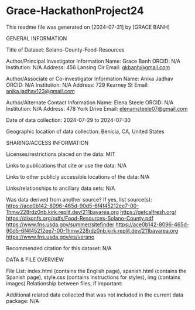 # Grace-HackathonProject24
This readme file was generated on [2024-07-31] by [GRACE BANH]


GENERAL INFORMATION

Title of Dataset: Solano-County-Food-Resources

Author/Principal Investigator Information
Name: Grace Banh 
ORCID: N/A
Institution: N/A
Address: 456 Lansing Cir
Email: gkbanh@gmail.com

Author/Associate or Co-investigator Information
Name: Anika Jadhav
ORCID: N/A
Institution: N/A
Address: 729 Kearney St
Email: anika.jadhav123@gmail.com

Author/Alternate Contact Information
Name: Elena Steele
ORCID: N/A
Institution: N/A
Address: 478 York Drive
Email: elenamsteele07@gmail.com

Date of data collection: 2024-07-29 to 2024-07-30

Geographic location of data collection: Benicia, CA, United States 


SHARING/ACCESS INFORMATION

Licenses/restrictions placed on the data: MIT

Links to publications that cite or use the data: N/A

Links to other publicly accessible locations of the data: N/A

Links/relationships to ancillary data sets: N/A

Was data derived from another source?
If yes, list source(s):  
https://ace0b142-8096-465d-90d5-6f4f45212ee7-00-1hmw228rdz0nb.kirk.replit.dev/211bayarea.org
https://getcalfresh.org/
https://dixonfs.org/pdfs/Food-Resources-Solano-County.pdf
https://www.fns.usda.gov/summer/sitefinder
https://ace0b142-8096-465d-90d5-6f4f45212ee7-00-1hmw228rdz0nb.kirk.replit.dev/211bayarea.org
https://www.fns.usda.gov/es/verano

Recommended citation for this dataset: N/A


DATA & FILE OVERVIEW

File List: index.html (contains the English page), spanish.html (contains the Spanish page), style.css (contains instructions for styles), img (contains images)
Relationship between files, if important: 

Additional related data collected that was not included in the current data package: N/A

